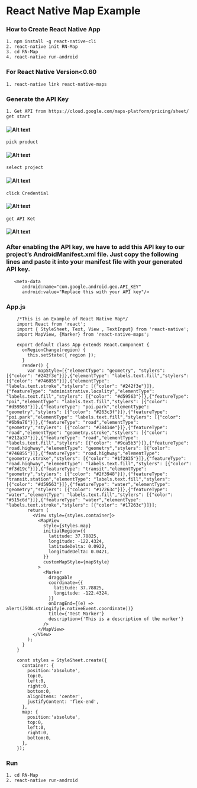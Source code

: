 # React Native Map Example

### How to Create React Native App
    1. npm install -g react-native-cli 
    2. react-native init RN-Map
    3. cd RN-Map
    4. react-native run-android

### For React Native Version<0.60
    1. react-native link react-native-maps
    
### Generate the API Key
    1. Get API from https://cloud.google.com/maps-platform/pricing/sheet/
    get start
#### ![Alt text](https://www.img.in.th/images/1ff7f66d28f988bd7499c0dcbab4cabb.png)
    pick product
#### ![Alt text](https://www.img.in.th/images/fc45d0f298987866dd536a2999fdf481.png)
    select project 
#### ![Alt text](https://www.img.in.th/images/b19984053666c2ab6ca3e7a45bebf2e7.png)
    click Credential
#### ![Alt text](https://www.img.in.th/images/4f36f57e5ad446df90d9bf0190c6fdcb.png)
    get API Ket
#### ![Alt text](https://www.img.in.th/images/25533709b3892e99a581033def5ca7c6.png)   

### After enabling the API key, we have to add this API key to our project’s AndroidManifest.xml file. Just copy the following lines and paste it into your manifest file with your generated API key.

       <meta-data
          android:name="com.google.android.geo.API_KEY"
          android:value="Replace this with your API key"/>
### App.js

        /*This is an Example of React Native Map*/
        import React from 'react';
        import { StyleSheet, Text, View , TextInput} from 'react-native';
        import MapView, {Marker} from 'react-native-maps';

        export default class App extends React.Component {
          onRegionChange(region) {
            this.setState({ region });
          }
          render() {
            var mapStyle=[{"elementType": "geometry", "stylers": [{"color": "#242f3e"}]},{"elementType": "labels.text.fill","stylers": [{"color": "#746855"}]},{"elementType": "labels.text.stroke","stylers": [{"color": "#242f3e"}]},{"featureType": "administrative.locality","elementType": "labels.text.fill","stylers": [{"color": "#d59563"}]},{"featureType": "poi","elementType": "labels.text.fill","stylers": [{"color": "#d59563"}]},{"featureType": "poi.park","elementType": "geometry","stylers": [{"color": "#263c3f"}]},{"featureType": "poi.park","elementType": "labels.text.fill","stylers": [{"color": "#6b9a76"}]},{"featureType": "road","elementType": "geometry","stylers": [{"color": "#38414e"}]},{"featureType": "road","elementType": "geometry.stroke","stylers": [{"color": "#212a37"}]},{"featureType": "road","elementType": "labels.text.fill","stylers": [{"color": "#9ca5b3"}]},{"featureType": "road.highway","elementType": "geometry","stylers": [{"color": "#746855"}]},{"featureType": "road.highway","elementType": "geometry.stroke","stylers": [{"color": "#1f2835"}]},{"featureType": "road.highway","elementType": "labels.text.fill","stylers": [{"color": "#f3d19c"}]},{"featureType": "transit","elementType": "geometry","stylers": [{"color": "#2f3948"}]},{"featureType": "transit.station","elementType": "labels.text.fill","stylers": [{"color": "#d59563"}]},{"featureType": "water","elementType": "geometry","stylers": [{"color": "#17263c"}]},{"featureType": "water","elementType": "labels.text.fill","stylers": [{"color": "#515c6d"}]},{"featureType": "water","elementType": "labels.text.stroke","stylers": [{"color": "#17263c"}]}];
            return (
              <View style={styles.container}>
                <MapView
                  style={styles.map}
                  initialRegion={{
                    latitude: 37.78825,
                    longitude: -122.4324,
                    latitudeDelta: 0.0922,
                    longitudeDelta: 0.0421,
                  }}
                  customMapStyle={mapStyle}
                >
                  <Marker
                    draggable
                    coordinate={{
                      latitude: 37.78825,
                      longitude: -122.4324,
                    }}
                    onDragEnd={(e) => alert(JSON.stringify(e.nativeEvent.coordinate))}
                    title={'Test Marker'}
                    description={'This is a description of the marker'}
                  />
                </MapView>
              </View>
            );
          }
        }

        const styles = StyleSheet.create({
          container: {
            position:'absolute',
            top:0,
            left:0,
            right:0,
            bottom:0,
            alignItems: 'center',
            justifyContent: 'flex-end',
          },
          map: {
            position:'absolute',
            top:0,
            left:0,
            right:0,
            bottom:0,
          },
        });

### Run
    1. cd RN-Map
    2. react-native run-android
    

